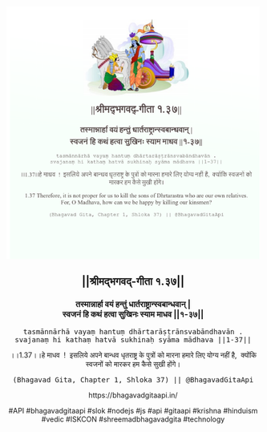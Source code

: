 <img src="../../asset/BG_1_37.png"/>
<center><h2>||श्रीमद्‍भगवद्‍-गीता १.३७||</h2>
<h3>तस्मान्नार्हा वयं हन्तुं धार्तराष्ट्रान्स्वबान्धवान् |<br/>स्वजनं हि कथं हत्वा सुखिनः स्याम माधव ||१-३७||</h3>
<pre>tasmānnārhā vayaṃ hantuṃ dhārtarāṣṭrānsvabāndhavān .<br/>svajanaṃ hi kathaṃ hatvā sukhinaḥ syāma mādhava ||1-37||</pre>
<p>।।1.37।।हे माधव  !  इसलिये अपने बान्धव धृतराष्ट्र के पुत्रों को मारना हमारे लिए योग्य नहीं है,  क्योंकि स्वजनों को मारकर हम कैसे सुखी होंगे।</p>
<pre>(Bhagavad Gita, Chapter 1, Shloka 37) || @BhagavadGitaApi</pre><p>https://bhagavadgitaapi.in/</p><p>#API #bhagavadgitaapi #slok #nodejs #js #api #gitaapi #krishna #hinduism #vedic #ISKCON #shreemadbhagavadgita #technology</p></center>